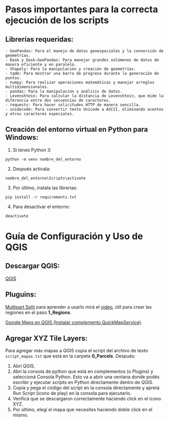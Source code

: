 # Pasos importantes para la correcta ejecución de los scripts

## Librerías requeridas:
    - GeoPandas: Para el manejo de datos geoespaciales y la conversión de geometrías.
    - Dask y Dask-GeoPandas: Para manejar grandes volúmenes de datos de manera eficiente y en paralelo.
    - Shapely: Para la manipulación y creación de geometrías.
    - tqdm: Para mostrar una barra de progreso durante la generación de puntos.
    - numpy: Para realizar operaciones matemáticas y manejar arreglos multidimensionales.
    - pandas: Para la manipulación y análisis de datos.
    - Levenshtein: Para calcular la distancia de Levenshtein, que mide la diferencia entre dos secuencias de caracteres.
    - requests: Para hacer solicitudes HTTP de manera sencilla.
    - unidecode: Para convertir texto Unicode a ASCII, eliminando acentos y otros caracteres especiales.

## Creación del entorno virtual en Python para Windows:

1. Si tenes Python 3:
```
python -m venv nombre_del_entorno
```
2. Después activala:
```
nombre_del_entorno\Scripts\activate
```
3. Por último, instala las librerias:
```
pip install -r requirements.txt
```
4. Para desactivar el entorno:
```
deactivate
```
# Guía de Configuración y Uso de QGIS

## Descargar QGIS:
[QGIS](https://www.qgis.org/en/site/forusers/download.html)

## Pluguins:
[Multipart Split](https://plugins.qgis.org/plugins/splitmultipart/) para aprender a usarlo mirá el [video](https://www.youtube.com/watch?v=Syas8ajiQ8w), útil para crear las regiones en el paso **1_Regions**.

[Google Maps en QGIS (Instalar complemento QuickMapService)](https://www.youtube.com/watch?v=Uvp5RmsmrSM).

## Agregar XYZ Tile Layers:
Para agregar más mapas a QGIS copia el script del archivo de texto `script_mapas.txt` que está en la carpeta **0_Parcels**.
Después:

1. Abrí QGIS.
2. Abrí la consola de python que está en complementos (o Plugins) y seleccioná Consola Python. Esto va a abrir una ventana donde podés escribir y ejecutar scripts en Python directamente dentro de QGIS.
3. Copia y pega el código del script en la consola directamente y apretá Run Script (ícono de play) en la consola para ejecutarlo.
4. Verificá que se descargaron correctamente haciendo click en el ícono XYZ.
5. Por último, elegí el mapa que necesites haciendo doble click en el mismo.